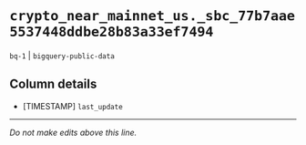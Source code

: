 # `crypto_near_mainnet_us._sbc_77b7aae5537448ddbe28b83a33ef7494`
`bq-1` | `bigquery-public-data`

## Column details
* [TIMESTAMP] `last_update`

-------------------------------------------------------------------------------
*Do not make edits above this line.*
